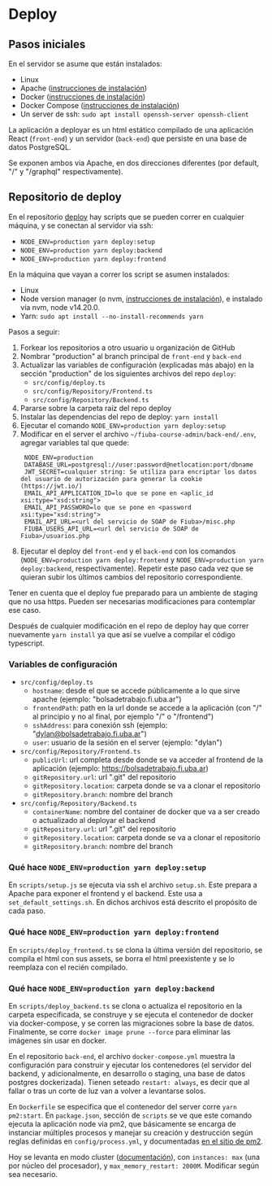 # Deploy

## Pasos iniciales

En el servidor se asume que están instalados:
* Linux
* Apache ([instrucciones de instalación](https://ubuntu.com/tutorials/install-and-configure-apache#2-installing-apache))
* Docker ([instrucciones de instalación](https://docs.docker.com/engine/install/ubuntu/#install-using-the-repository))
* Docker Compose ([instrucciones de instalación](https://docs.docker.com/compose/install/#install-compose))
* Un server de ssh: `sudo apt install openssh-server openssh-client`

La aplicación a deployar es un html estático compilado de una aplicación React (`front-end`) y un servidor (`back-end`) que persiste en una base de datos PostgreSQL.

Se exponen ambos via Apache, en dos direcciones diferentes (por default, "/" y "/graphql" respectivamente).

## Repositorio de deploy

En el repositorio [deploy](https://github.com/fiuba-course-admin/deploy) hay scripts que se pueden correr en cualquier máquina, y se conectan al servidor via ssh:
* `NODE_ENV=production yarn deploy:setup`
* `NODE_ENV=production yarn deploy:backend`
* `NODE_ENV=production yarn deploy:frontend`

En la máquina que vayan a correr los script se asumen instalados:
* Linux
* Node version manager (o nvm, [instrucciones de instalación](https://github.com/nvm-sh/nvm#install--update-script)), e instalado vía nvm, node v14.20.0.
* Yarn: `sudo apt install --no-install-recommends yarn`

Pasos a seguir:

1. Forkear los repositorios a otro usuario u organización de GitHub
2. Nombrar "production" al branch principal de `front-end` y `back-end`
3. Actualizar las variables de configuración (explicadas más abajo) en la sección "production" de los siguientes archivos del repo `deploy`:
   * `src/config/deploy.ts`
   * `src/config/Repository/Frontend.ts`
   * `src/config/Repository/Backend.ts`
4. Pararse sobre la carpeta raíz del repo deploy
5. Instalar las dependencias del repo de deploy: `yarn install`
6. Ejecutar el comando `NODE_ENV=production yarn deploy:setup`
7. Modificar en el server el archivo `~/fiuba-course-admin/back-end/.env`, agregar variables tal que quede:
   ```
    NODE_ENV=production
    DATABASE_URL=postgresql://user:password@netlocation:port/dbname
    JWT_SECRET=cualquier string: Se utiliza para encriptar los datos del usuario de autorización para generar la cookie (https://jwt.io/) 
    EMAIL_API_APPLICATION_ID=lo que se pone en <aplic_id xsi:type="xsd:string">
    EMAIL_API_PASSWORD=lo que se pone en <password xsi:type="xsd:string">
    EMAIL_API_URL=<url del servicio de SOAP de Fiuba>/misc.php
    FIUBA_USERS_API_URL=<url del servicio de SOAP de Fiuba>/usuarios.php
   ```
8. Ejecutar el deploy del `front-end` y el `back-end` con los 
comandos (`NODE_ENV=production yarn deploy:frontend` y 
`NODE_ENV=production yarn deploy:backend`, respectivamente). 
Repetir este paso cada vez que se quieran subir los últimos cambios del 
repositorio correspondiente.

Tener en cuenta que el deploy fue preparado para un ambiente de staging que no usa https. Pueden ser necesarias modificaciones para contemplar ese caso.

Después de cualquier modificación en el repo de deploy hay que correr nuevamente `yarn install` ya que así se vuelve a compilar el código typescript.

### Variables de configuración

* `src/config/deploy.ts`
   * `hostname`: desde el que se accede públicamente a lo que sirve apache (ejemplo: "bolsadetrabajo.fi.uba.ar")
   * `frontendPath`: path en la url donde se accede a la aplicación (con "/" al principio y no al final, por ejemplo "/" o "/frontend")
   * `sshAddress`: para conexión ssh (ejemplo: "dylan@bolsadetrabajo.fi.uba.ar")
   * `user`: usuario de la sesión en el server (ejemplo: "dylan")
* `src/config/Repository/Frontend.ts`
   * `publicUrl`: url completa desde donde se va acceder al frontend de la aplicación (ejemplo: https://bolsadetrabajo.fi.uba.ar)
   * `gitRepository.url`: url ".git" del repositorio
   * `gitRepository.location`: carpeta donde se va a clonar el repositorio
   * `gitRepository.branch`: nombre del branch
* `src/config/Repository/Backend.ts`
   * `containerName`: nombre del container de docker que va a ser creado o actualizado al deployar el backend
   * `gitRepository.url`: url ".git" del repositorio
   * `gitRepository.location`: carpeta donde se va a clonar el repositorio
   * `gitRepository.branch`: nombre del branch

### Qué hace `NODE_ENV=production yarn deploy:setup`

En `scripts/setup.js` se ejecuta via ssh el archivo `setup.sh`. Este prepara a Apache para exponer el frontend y el backend. Este usa a `set_default_settings.sh`. En dichos archivos está descrito el propósito de cada paso.

### Qué hace `NODE_ENV=production yarn deploy:frontend`

En `scripts/deploy_frontend.ts` se clona la última versión del repositorio, se compila el html con sus assets, se borra el html preexistente y se lo reemplaza con el recién compilado.

### Qué hace `NODE_ENV=production yarn deploy:backend`

En `scripts/deploy_backend.ts` se clona o actualiza el repositorio en la carpeta especificada, se construye y se ejecuta el contenedor de docker via docker-compose, y se corren las migraciones sobre la base de datos. Finalmente, se corre `docker image prune --force` para eliminar las imágenes sin usar en docker.

En el repositorio `back-end`, el archivo `docker-compose.yml` muestra la configuración para construir y ejecutar los contenedores (el servidor del backend, y adicionalmente, en desarrollo o staging, una base de datos postgres dockerizada). Tienen seteado `restart: always`, es decir que al fallar o tras un corte de luz van a volver a levantarse solos.

En `Dockerfile` se especifica que el contenedor del server corre `yarn pm2:start`. En `package.json`, sección de `scripts` se ve que este comando ejecuta la aplicación node via pm2, que básicamente se encarga de instanciar múltiples procesos y manejar su creación y destrucción según reglas definidas en `config/process.yml`, y documentadas [en el sitio de pm2](https://pm2.keymetrics.io/docs/usage/application-declaration/#advanced-features).

Hoy se levanta en modo cluster ([documentación](https://pm2.keymetrics.io/docs/usage/cluster-mode/)), con `instances: max` (una por núcleo del procesador), y `max_memory_restart: 2000M`. Modificar según sea necesario.
